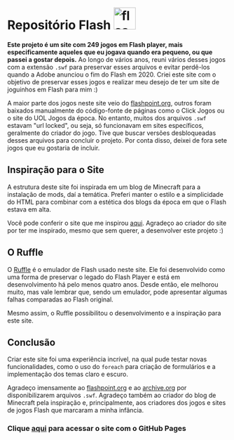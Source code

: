 # Repositório Flash <img src="https://github.com/user-attachments/assets/7f6ae1e3-85b2-4a7a-91b5-062e7cff1499" alt="flash" width="50" height="50">

**Este projeto é um site com 249 jogos em Flash player, mais especificamente aqueles que eu jogava quando era pequeno, ou que passei a gostar depois.** Ao longo de vários anos, reuni vários desses jogos com a extensão `.swf` para preservar esses arquivos e evitar perdê-los quando a Adobe anunciou o fim do Flash em 2020. Criei este site com o objetivo de preservar esses jogos e realizar meu desejo de ter um site de joguinhos em Flash para mim :)

A maior parte dos jogos neste site veio do [flashpoint.org](https://flashpoint.org/), outros foram baixados manualmente do código-fonte de páginas como o Click Jogos ou o site do UOL Jogos da época. No entanto, muitos dos arquivos `.swf` estavam "url locked", ou seja, só funcionavam em sites específicos, geralmente do criador do jogo. Tive que buscar versões desbloqueadas desses arquivos para concluir o projeto. Por conta disso, deixei de fora sete jogos que eu gostaria de incluir.

## Inspiração para o Site

A estrutura deste site foi inspirada em um blog de Minecraft para a instalação de mods, daí a temática. Preferi manter o estilo e a simplicidade do HTML para combinar com a estética dos blogs da época em que o Flash estava em alta.

Você pode conferir o site que me inspirou [aqui](https://exalpha-dev.github.io/). Agradeço ao criador do site por ter me inspirado, mesmo que sem querer, a desenvolver este projeto :)

## O Ruffle
O [Ruffle](https://ruffle.rs/) é o emulador de Flash usado neste site. Ele foi desenvolvido como uma forma de preservar o legado do Flash Player e está em desenvolvimento há pelo menos quatro anos. Desde então, ele melhorou muito, mas vale lembrar que, sendo um emulador, pode apresentar algumas falhas comparadas ao Flash original.

Mesmo assim, o Ruffle possibilitou o desenvolvimento e a inspiração para este site.

## Conclusão

Criar este site foi uma experiência incrível, na qual pude testar novas funcionalidades, como o uso do `foreach` para criação de formulários e a implementação dos temas claro e escuro.

Agradeço imensamente ao [flashpoint.org](https://flashpoint.org/) e ao [archive.org](https://archive.org/) por disponibilizarem arquivos `.swf`. Agradeço também ao criador do blog de Minecraft pela inspiração e, principalmente, aos criadores dos jogos e sites de jogos Flash que marcaram a minha infância.

### Clique [aqui](https://fabin0casa.github.io/Site-Portal-Doors/Doors%20home.html) para acessar o site com o GitHub Pages
